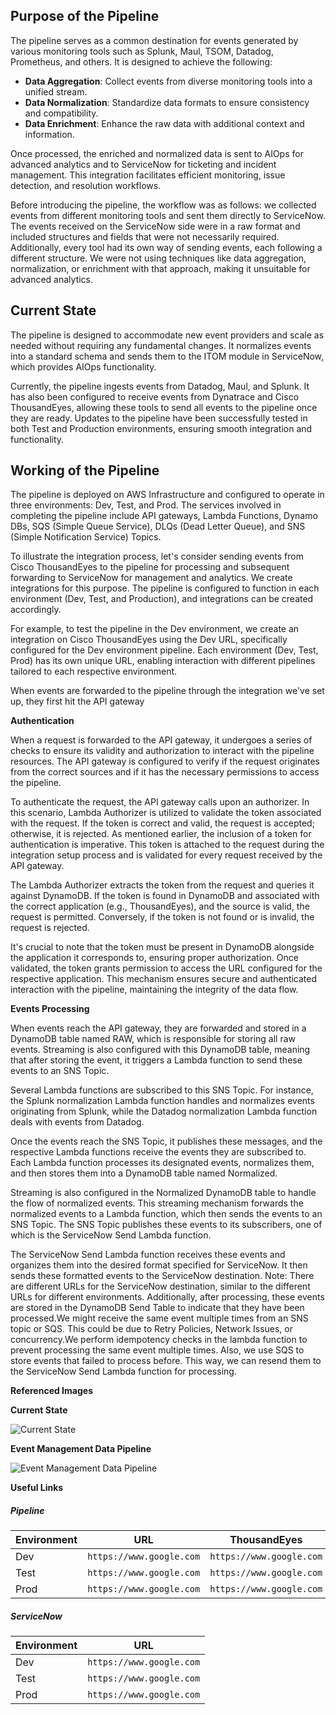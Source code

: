 ## Purpose of the Pipeline

The pipeline serves as a common destination for events generated by various monitoring tools such as Splunk, Maul, TSOM, Datadog, Prometheus, and others. It is designed to achieve the following:

- **Data Aggregation**: Collect events from diverse monitoring tools into a unified stream.
- **Data Normalization**: Standardize data formats to ensure consistency and compatibility.
- **Data Enrichment**: Enhance the raw data with additional context and information.

Once processed, the enriched and normalized data is sent to AIOps for advanced analytics and to ServiceNow for ticketing and incident management. This integration facilitates efficient monitoring, issue detection, and resolution workflows.

Before introducing the pipeline, the workflow was as follows: we collected events from different monitoring tools and sent them directly to ServiceNow. The events received on the ServiceNow side were in a raw format and included structures and fields that were not necessarily required. Additionally, every tool had its own way of sending events, each following a different structure. We were not using techniques like data aggregation, normalization, or enrichment with that approach, making it unsuitable for advanced analytics.

## Current State

The pipeline is designed to accommodate new event providers and scale as needed without requiring any fundamental changes. It normalizes events into a standard schema and sends them to the ITOM module in ServiceNow, which provides AIOps functionality.

Currently, the pipeline ingests events from Datadog, Maul, and Splunk. It has also been configured to receive events from Dynatrace and Cisco ThousandEyes, allowing these tools to send all events to the pipeline once they are ready. Updates to the pipeline have been successfully tested in both Test and Production environments, ensuring smooth integration and functionality.


## Working of the Pipeline

The pipeline is deployed on AWS Infrastructure and configured to operate in three environments: Dev, Test, and Prod. The services involved in completing the pipeline include API gateways, Lambda Functions, Dynamo DBs, SQS (Simple Queue Service), DLQs (Dead Letter Queue), and SNS (Simple Notification Service) Topics.

To illustrate the integration process, let's consider sending events from Cisco ThousandEyes to the pipeline for processing and subsequent forwarding to ServiceNow for management and analytics. We create integrations for this purpose. The pipeline is configured to function in each environment (Dev, Test, and Production), and integrations can be created accordingly.

For example, to test the pipeline in the Dev environment, we create an integration on Cisco ThousandEyes using the Dev URL, specifically configured for the Dev environment pipeline. Each environment (Dev, Test, Prod) has its own unique URL, enabling interaction with different pipelines tailored to each respective environment.

When events are forwarded to the pipeline through the integration we've set up, they first hit the API gateway

**Authentication** 

When a request is forwarded to the API gateway, it undergoes a series of checks to ensure its validity and authorization to interact with the pipeline resources. The API gateway is configured to verify if the request originates from the correct sources and if it has the necessary permissions to access the pipeline.

To authenticate the request, the API gateway calls upon an authorizer. In this scenario, Lambda Authorizer is utilized to validate the token associated with the request. If the token is correct and valid, the request is accepted; otherwise, it is rejected. As mentioned earlier, the inclusion of a token for authentication is imperative. This token is attached to the request during the integration setup process and is validated for every request received by the API gateway.

The Lambda Authorizer extracts the token from the request and queries it against DynamoDB. If the token is found in DynamoDB and associated with the correct application (e.g., ThousandEyes), and the source is valid, the request is permitted. Conversely, if the token is not found or is invalid, the request is rejected.

It's crucial to note that the token must be present in DynamoDB alongside the application it corresponds to, ensuring proper authorization. Once validated, the token grants permission to access the URL configured for the respective application. This mechanism ensures secure and authenticated interaction with the pipeline, maintaining the integrity of the data flow.

**Events Processing**

When events reach the API gateway, they are forwarded and stored in a DynamoDB table named RAW, which is responsible for storing all raw events. Streaming is also configured with this DynamoDB table, meaning that after storing the event, it triggers a Lambda function to send these events to an SNS Topic.

Several Lambda functions are subscribed to this SNS Topic. For instance, the Splunk normalization Lambda function handles and normalizes events originating from Splunk, while the Datadog normalization Lambda function deals with events from Datadog. 

Once the events reach the SNS Topic, it publishes these messages, and the respective Lambda functions receive the events they are subscribed to. Each Lambda function processes its designated events, normalizes them, and then stores them into a DynamoDB table named Normalized.

Streaming is also configured in the Normalized DynamoDB table to handle the flow of normalized events. This streaming mechanism forwards the normalized events to a Lambda function, which then sends the events to an SNS Topic. The SNS Topic publishes these events to its subscribers, one of which is the ServiceNow Send Lambda function.

The ServiceNow Send Lambda function receives these events and organizes them into the desired format specified for ServiceNow. It then sends these formatted events to the ServiceNow destination. Note: There are different URLs for the ServiceNow destination, similar to the different URLs for different environments. Additionally, after processing, these events are stored in the DynamoDB Send Table to indicate that they have been processed.We might receive the same event multiple times from an SNS topic or SQS. This could be due to Retry Policies, Network Issues, or concurrency.We perform idempotency checks in the lambda function to prevent processing the same event multiple times. Also, we use SQS to store events that failed to process before. This way, we can resend them to the ServiceNow Send Lambda function for processing.

**Referenced Images**

**Current State**

![Current State](current-state.png "Current State")

**Event Management Data Pipeline**

![Event Management Data Pipeline](pipeline-image-2.jpg "Event Management Data Pipeline")

**Useful Links**

##### Pipeline


| Environment | URL                      |  ThousandEyes           | Dynatrace                |
| ----------- | -------------------------|-------------------------| -------------------------|
| Dev         | `https://www.google.com` |`https://www.google.com` | `https://www.google.com` |
| Test        | `https://www.google.com` |`https://www.google.com` | `https://www.google.com` |
| Prod        | `https://www.google.com` |`https://www.google.com` | `https://www.google.com` |


##### ServiceNow 

| Environment | URL |
| ----------- | ----------------------- |
| Dev         | `https://www.google.com`|
| Test        | `https://www.google.com`|
| Prod        |`https://www.google.com` |

